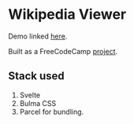 # Wikipedia Viewer

Demo linked [here](https://codepen.io/de_arth/pen/BayjXgX).

Built as a FreeCodeCamp [project](https://www.freecodecamp.org/learn/coding-interview-prep/take-home-projects/build-a-wikipedia-viewer).

## Stack used

1. Svelte
2. Bulma CSS 
3. Parcel for bundling.
